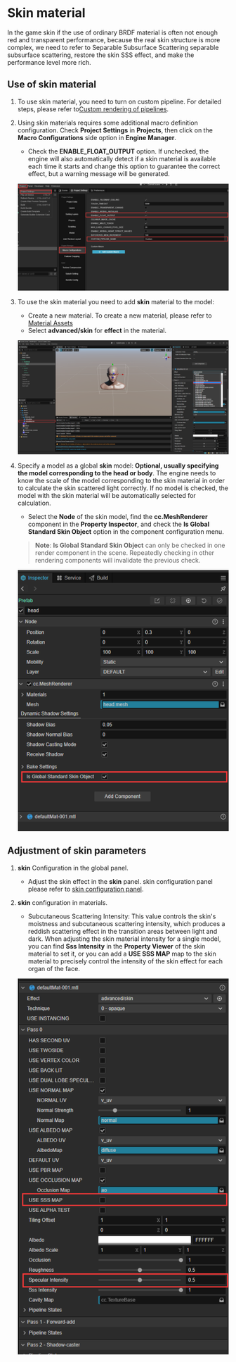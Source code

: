 # Skin material

In the game skin if the use of ordinary BRDF material is often not enough red and transparent performance, because the real skin structure is more complex, we need to refer to Separable Subsurface Scattering separable subsurface scattering, restore the skin SSS effect, and make the performance level more rich.

## Use of skin material

1. To use skin material, you need to turn on custom pipeline. For detailed steps, please refer to[Custom rendering of pipelines](../../render-pipeline/custom-pipeline.md#feature-enable).

2. Using skin materials requires some additional macro definition configuration. Check **Project Settings** in **Projects**, then click on the **Macro Configurations** side option in **Engine Manager**.

    - Check the **ENABLE_FLOAT_OUTPUT** option. If unchecked, the engine will also automatically detect if a skin material is available each time it starts and change this option to guarantee the correct effect, but a warning message will be generated.

    ![image](skin/define.png)

3. To use the skin material you need to add **skin** material to the model:

    - Create a new material. To create a new material, please refer to [Material Assets](../../asset/material.md#material-creation)
    - Select **advanced/skin** for **effect** in the material.

    ![image](skin/effect.png)

4. Specify a model as a global **skin** model: **Optional, usually specifying the model corresponding to the head or body**.
    The engine needs to know the scale of the model corresponding to the skin material in order to calculate the skin scattered light correctly. If no model is checked, the model with the skin material will be automatically selected for calculation.

    - Select the **Node** of the skin model, find the **cc.MeshRenderer** component in the **Property Inspector**, and check the **Is Global Standard Skin Object** option in the component configuration menu.

    > **Note**: **Is Global Standard Skin Object** can only be checked in one render component in the scene. Repeatedly checking in other rendering components will invalidate the previous check.

    ![image](skin/MeshRenderPanel.png)

## Adjustment of **skin** parameters

1. **skin** Configuration in the global panel.

    - Adjust the skin effect in the **skin** panel. skin configuration panel please refer to [skin configuration panel](../../concepts/scene/skin.md).

2. **skin** configuration in materials.

    - Subcutaneous Scattering Intensity: This value controls the skin's moistness and subcutaneous scattering intensity, which produces a reddish scattering effect in the transition areas between light and dark. When adjusting the skin material intensity for a single model, you can find **Sss Intensity** in the **Property Viewer** of the skin material to set it, or you can add a **USE SSS MAP** map to the skin material to precisely control the intensity of the skin effect for each organ of the face.

    ![image](skin/material.png)
